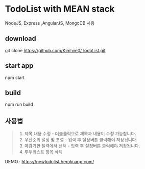 # TodoList with MEAN stack
NodeJS, Express ,AngularJS, MongoDB 사용

## download
git clone https://github.com/Kimhye0/TodoList.git

## start app
npm start

## build
npm run build

## 사용법
> 1. 제목,내용 수정 - 더블클릭으로 제목과 내용이 수정 가능합니다.
> 2. 우선순위 설정 및 조절 - 입력 후 설정버튼 클릭해야 저장됩니다.
> 3. 마감기한 달력에서 선택 - 입력 후 설정버튼 클릭해야 저장됩니다.
> 4. 투두리스트 항목 삭제

DEMO : <https://newtodolist.herokuapp.com/>
